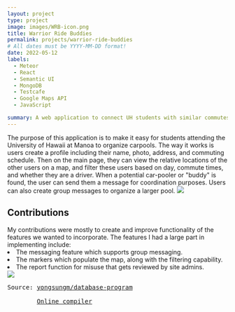 ```yaml
---
layout: project
type: project
image: images/WRB-icon.png
title: Warrior Ride Buddies
permalink: projects/warrior-ride-buddies
# All dates must be YYYY-MM-DD format!
date: 2022-05-12
labels:
  - Meteor
  - React
  - Semantic UI
  - MongoDB
  - Testcafe
  - Google Maps API
  - JavaScript

summary: A web application to connect UH students with similar commutes.
---
```


The purpose of this application is to make it easy for students attending the University of Hawaii at Manoa to organize carpools. The way it works is users create a profile including their name, photo, address, and commuting schedule. Then on the main page, they can view the relative locations of the other users on a map, and filter these users based on day, commute times, and whether they are a driver. When a potential car-pooler or "buddy" is found, the user can send them a message for coordination purposes. Users can also create group messages to organize a larger pool.
<img class="ui image" src="{{ site.baseurl }}/images/ICS-314-final-project-screenshot.png"/>
<h2>
Contributions
</h2>
My contributions were mostly to create and improve functionality of the features we wanted to incorporate. The features I had a large part in implementing include:
<li>
The messaging feature which supports group messaging.
</li>
<li>
The markers which populate the map, along with the filtering capability.
</li>
<li>
The report function for misuse that gets reviewed by site admins.
</li>
<img class="ui image" src="{{ site.baseurl }}/images/group-messaging.png"/>

<pre>Source: <a href="https://github.com/yongsungm/Banking-Database"><i class="large github icon"></i>yongsungm/database-program</a><br>
        <a href="https://onlinegdb.com/HNRvy2Pma">Online compiler</a></pre>
<br>
<br>

